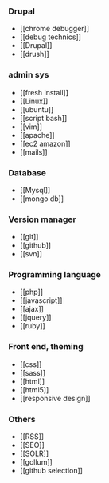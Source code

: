 ### Drupal
* [[chrome debugger]]
* [[debug technics]]
* [[Drupal]]
* [[drush]]

### admin sys
* [[fresh install]]
* [[Linux]]
* [[ubuntu]]
* [[script bash]]
* [[vim]]
* [[apache]]
* [[ec2 amazon]]
* [[mails]]

### Database
* [[Mysql]]
* [[mongo db]]

### Version manager
* [[git]]
* [[github]]
* [[svn]]

### Programming language
* [[php]]
* [[javascript]]
* [[ajax]]
* [[jquery]]
* [[ruby]]

### Front end, theming 
* [[css]]
* [[sass]]
* [[html]]
* [[html5]]
* [[responsive design]]

### Others
* [[RSS]]
* [[SEO]]
* [[SOLR]]
* [[gollum]]
* [[github selection]]

